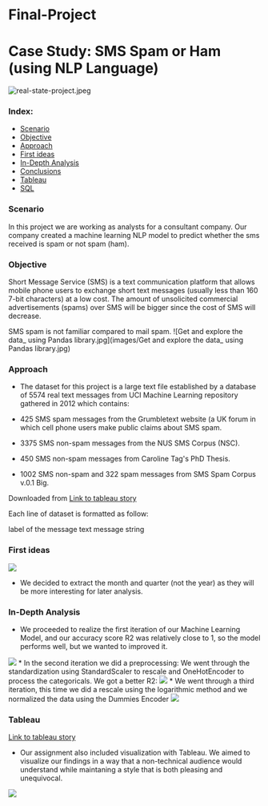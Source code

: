 # Final-Project

# Case Study: SMS Spam or Ham (using NLP Language)

![real-state-project.jpeg](images/real-state-project.jpeg)


### Index:

* [Scenario](#section1)
* [Objective](#section2)
* [Approach](#section3)
* [First ideas](#section4)
* [In-Depth Analysis](#section5)
* [Conclusions](#section6)
* [Tableau](https://github.com/marimor62/Midtermproject-Housing/tree/main/Tableau)
* [SQL](https://github.com/marimor62/Midtermproject-Housing/tree/main/SQL)


<a id='section1'></a>
### Scenario

In this project we are working as analysts for a consultant company. Our company created a machine learning NLP model to predict whether the sms received is spam or not spam (ham). 
<a id='section2'></a>
### Objective

Short Message Service (SMS) is a text communication platform that allows mobile phone users to exchange short text messages (usually less than 160 7-bit characters) at a low cost. The amount of unsolicited commercial advertisements (spams) over SMS will be bigger since the cost of SMS will decrease.

SMS spam is not familiar compared to mail spam.
![Get and explore the data_ using Pandas library.jpg](images/Get and explore the data_ using Pandas library.jpg)


<a id='section3'></a>
### Approach

* The dataset for this project is a large text file established by a database of 5574 real text messages from UCI Machine Learning repository gathered in 2012 which contains:

* 425 SMS spam messages from the Grumbletext website (a UK forum in which cell phone users make public claims about SMS spam.
* 3375 SMS non-spam messages from the NUS SMS Corpus (NSC).
* 450 SMS non-spam messages from Caroline Tag's PhD Thesis.
* 1002 SMS non-spam and 322 spam messages from SMS Spam Corpus v.0.1 Big.

Downloaded from [Link to tableau story]([https://public.tableau.com/profile/marian.moreno#!/vizhome/Book1_16190202108450/Story1](https://archive-beta.ics.uci.edu/datasets?%7B%22search%22%3A%7B%22searchBy%22%3A%22name%22%2C%22searchTerm%22%3A%22SMS%20Spam%20Collection%22%7D%7D))

Each line of dataset is formatted as follow:

label of the message
text message string


 <a id='section4'></a>
### First ideas



<img src="images/bathrooms definition.png"/>

* We decided to extract the month and quarter (not the year) as they will be more interesting for later analysis.

<a id='section5'></a>
### In-Depth Analysis

* We proceeded to realize the first iteration of our Machine Learning Model,
and our accuracy score R2 was relatively close to 1, so the model performs well, but we wanted to improved it.
<img src="images/r1.png"/>
* In the second iteration we did a preprocessing: We went through the standardization using StandardScaler to rescale and OneHotEncoder to process the categoricals. We got a better R2:
<img src="images/r2.png"/>
* We went through a third iteration, this time we did a rescale using the logarithmic method and we normalized the data using the Dummies Encoder
<img src="images/r3.png"/>


<a id='section6'></a>
### Tableau
[Link to tableau story](https://public.tableau.com/profile/marian.moreno#!/vizhome/Book1_16190202108450/Story1)

* Our assignment also included visualization with Tableau. We aimed to visualize our findings in a way that a non-technical audience would understand while maintaning a style that is both pleasing and unequivocal.

<img src="images/tableau1.png"/>




